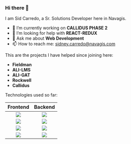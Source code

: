 ### Hi there 👋
I am Sid Carredo, a Sr. Solutions Developer here in Navagis.

- 🔭 I’m currently working on **CALLIDUS PHASE 2**
- 🤔 I’m looking for help with **REACT-REDUX**
- 💬 Ask me about **Web Development**
- 📫 How to reach me: sidney.carredo@navagis.com

This are the projects I have helped since joining here:
- **Fieldman**
- **ALI-LMS**
- **ALI-GAT**
- **Rockwell**
- **Callidus**

Technologies used so far:

|Frontend | Backend |
|:-------:|:-------:|
| <img src="https://cdn.freebiesupply.com/logos/thumbs/2x/angular-3-logo.png" /> | <img src="https://www.djangoproject.com/m/img/logos/django-logo-negative.png" /> | 
| <img src="https://www.import.io/wp-content/uploads/2017/10/React-logo.png" />      | <img src="https://repository-images.githubusercontent.com/203664833/cb492980-d0ad-11e9-8409-24df853c7078" />      |
| <img src="https://rekit.js.org/images/logo_text.png?raw=true" /> | <img src="https://www.univention.com/wp-content/uploads/2020/04/200416-rest-api-713x285.jpg" />      |
| <img src="https://www.clipartkey.com/mpngs/m/257-2576386_javascript-html-css-logo.png" /> | <img src="https://www.freepngimg.com/thumb/python_logo/5-2-python-logo-png-image.png" />
